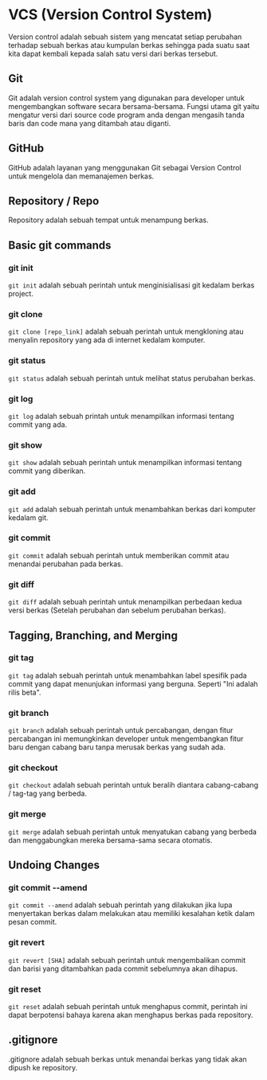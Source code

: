 # VCS (Version Control System)
Version control adalah sebuah sistem yang mencatat setiap perubahan terhadap sebuah berkas atau kumpulan berkas sehingga pada suatu saat kita dapat kembali kepada salah satu versi dari berkas tersebut.

## Git
Git adalah version control system yang digunakan para developer untuk mengembangkan software secara bersama-bersama. Fungsi utama git yaitu mengatur versi dari source code program anda dengan mengasih tanda baris dan code mana yang ditambah atau diganti.

## GitHub
GitHub adalah layanan yang menggunakan Git sebagai Version Control untuk mengelola dan memanajemen berkas.

## Repository / Repo
Repository adalah sebuah tempat untuk menampung berkas.

## Basic git commands

### git init
```git init``` adalah sebuah perintah untuk menginisialisasi git kedalam berkas project.

### git clone
```git clone [repo_link]``` adalah sebuah perintah untuk mengkloning atau menyalin repository yang ada di internet kedalam komputer.

### git status
```git status``` adalah sebuah perintah untuk melihat status perubahan berkas.

### git log
```git log``` adalah sebuah printah untuk menampilkan informasi tentang commit yang ada.

### git show
```git show``` adalah sebuah perintah untuk menampilkan informasi tentang commit yang diberikan.

### git add
```git add``` adalah sebuah perintah untuk menambahkan berkas dari komputer kedalam git.

### git commit
```git commit``` adalah sebuah perintah untuk memberikan commit atau menandai perubahan pada berkas.

### git diff
```git diff``` adalah sebuah perintah untuk menampilkan perbedaan kedua versi berkas (Setelah perubahan dan sebelum perubahan berkas).

## Tagging, Branching, and Merging

### git tag
```git tag``` adalah sebuah perintah untuk menambahkan label spesifik pada commit yang dapat menunjukan informasi yang berguna. Seperti "Ini adalah rilis beta".

### git branch
```git branch``` adalah sebuah perintah untuk percabangan, dengan fitur percabangan ini memungkinkan developer untuk mengembangkan fitur baru dengan cabang baru tanpa merusak berkas yang sudah ada.

### git checkout
```git checkout``` adalah sebuah perintah untuk beralih diantara cabang-cabang / tag-tag yang berbeda.

### git merge
```git merge``` adalah sebuah perintah untuk menyatukan cabang yang berbeda dan menggabungkan mereka bersama-sama secara otomatis.

## Undoing Changes

### git commit --amend
```git commit --amend``` adalah sebuah perintah yang dilakukan jika lupa menyertakan berkas dalam melakukan atau memiliki kesalahan ketik dalam pesan commit.

### git revert
```git revert [SHA]``` adalah sebuah perintah untuk mengembalikan commit dan barisi yang ditambahkan pada commit sebelumnya akan dihapus.

### git reset
```git reset``` adalah sebuah perintah untuk menghapus commit, perintah ini dapat berpotensi bahaya karena akan menghapus berkas pada repository.

## .gitignore
.gitignore adalah sebuah berkas untuk menandai berkas yang tidak akan dipush ke repository.
